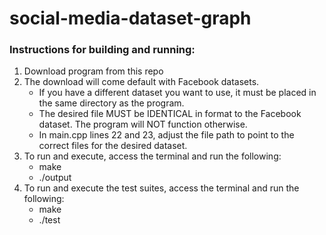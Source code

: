 # social-media-dataset-graph

<h3>Instructions for building and running:</h3>
<ol>
    <li>Download program from this repo</li>
    <li>
    The download will come default with Facebook datasets.
    <ul>
        <li>If you have a different dataset you want to use, it must be placed in the same directory as the program.</li>
        <li>The desired file MUST be IDENTICAL in format to the Facebook dataset. The program will NOT function otherwise.</li>
        <li>In main.cpp lines 22 and 23, adjust the file path to point to the correct files for the desired dataset.</li>
   </ul>
   <li>
   To run and execute, access the terminal and run the following:
   <ul>
        <li> make </li>
        <li> ./output </li>
   </li>
   </ul>
   <li>
   To run and execute the test suites, access the terminal and run the following:
   <ul>
        <li> make </li>
        <li> ./test </li>
   </li>
   </ul>
</ol>

